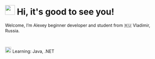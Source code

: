 <h1>
  <img src="https://github.com/blackcater/blackcater/raw/main/images/Hi.gif" height="32"/>
  Hi, it's good to see you!
  <!--<img src="https://github.com/blackcater/blackcater/raw/main/images/Hi.gif" height="32"/>-->
</h1>
<p>Welcome, I’m Alexey beginner developer and student from 🇷🇺 Vladimir, Russia.</p>
<br>
<p>
  <img class="emoji" alt="mortar_board" height="20" width="20" src="https://github.githubassets.com/images/icons/emoji/unicode/1f393.png"/>
  Learning: Java, .NET
</p>

<!---
thewyolar/thewyolar is a ✨ special ✨ repository because its `README.md` (this file) appears on your GitHub profile.
You can click the Preview link to take a look at your changes.
--->
